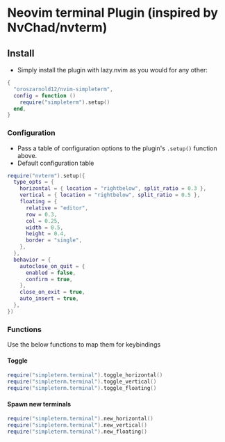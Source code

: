 # Neovim terminal Plugin (inspired by NvChad/nvterm)

## Install

- Simply install the plugin with lazy.nvim as you would for any other:

```lua
{
  "oroszarnold12/nvim-simpleterm",
  config = function ()
    require("simpleterm").setup()
  end,
}
```

### Configuration

- Pass a table of configuration options to the plugin's `.setup()` function above.
- Default configuration table

```lua
require("nvterm").setup({
  type_opts = {
    horizontal = { location = "rightbelow", split_ratio = 0.3 },
    vertical = { location = "rightbelow", split_ratio = 0.5 },
    floating = {
      relative = "editor",
      row = 0.3,
      col = 0.25,
      width = 0.5,
      height = 0.4,
      border = "single",
    },
  },
  behavior = {
    autoclose_on_quit = {
      enabled = false,
      confirm = true,
    },
    close_on_exit = true,
    auto_insert = true,
  },
})
```

### Functions

Use the below functions to map them for keybindings

#### Toggle

```lua
require("simpleterm.terminal").toggle_horizontal()
require("simpleterm.terminal").toggle_vertical()
require("simpleterm.terminal").toggle_floating()
```

#### Spawn new terminals

```lua
require("simpleterm.terminal").new_horizontal()
require("simpleterm.terminal").new_vertical()
require("simpleterm.terminal").new_floating()
```
